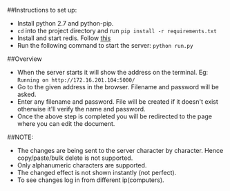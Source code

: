 ##Instructions to set up:
* Install python 2.7 and python-pip.
* `cd` into the project directory and run `pip install -r requirements.txt`
* Install and start redis. Follow [this](https://www.digitalocean.com/community/tutorials/how-to-install-and-use-redis)
* Run the following command to start the server: `python run.py`

##Overview
* When the server starts it will show the address on the terminal. Eg: `Running on http://172.16.201.104:5000/`
* Go to the given address in the browser. Filename and password will be asked.
* Enter any filename and password. File will be created if it doesn't exist otherwise it'll verify the name and password.
* Once the above step is completed you will be redirected to the page where you can edit the document.

##NOTE:
* The changes are being sent to the server character by character. Hence copy/paste/bulk delete is not supported.
* Only alphanumeric characters are supported.
* The changed effect is not shown instantly (not perfect).
* To see changes log in from different ip(computers).